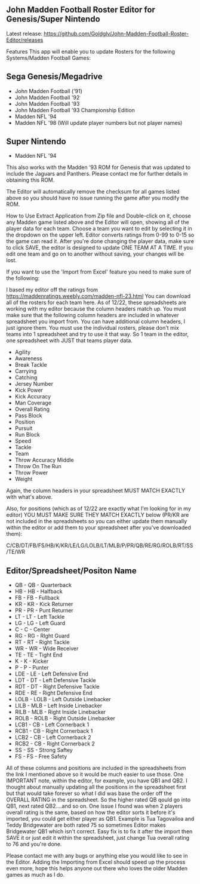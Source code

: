 ## John Madden Football Roster Editor for Genesis/Super Nintendo

Latest release: https://github.com/Goldglv/John-Madden-Football-Roster-Editor/releases

Features This app will enable you to update Rosters for the following Systems/Madden Football Games:

## **Sega Genesis/Megadrive**
- John Madden Football ('91) 
- John Madden Football '92 
- John Madden Football '93 
- John Madden Football '93 Championship Edition 
- Madden NFL '94 
- Madden NFL '98 (Will update player numbers but not player names)

## **Super Nintendo**
- Madden NFL '94

This also works with the Madden ‘93 ROM for Genesis that was updated to include the Jaguars and Panthers. Please contact me for further details in obtaining this ROM.

The Editor will automatically remove the checksum for all games listed above so you should have no issue running the game after you modify the ROM.

How to Use Extract Application from Zip file and Double-click on it, choose any Madden game listed above and the Editor will open, showing all of the player data for each team. Choose a team you want to edit by selecting it in the dropdown on the upper left. Editor converts ratings from 0-99 to 0-15 so the game can read it. After you're done changing the player data, make sure to click SAVE, the editor is designed to update ONE TEAM AT A TIME. If you edit one team and go on to another without saving, your changes will be lost.

If you want to use the 'Import from Excel' feature you need to make sure of the following:

I based my editor off the ratings from https://maddenratings.weebly.com/madden-nfl-23.html You can download all of the rosters for each team here. As of 12/22, these spreadsheets are working with my editor because the column headers match up. You must make sure that the following column headers are included in whatever spreadsheet you import from. You can have additional column headers, I just ignore them. You must use the individual rosters, please don't mix teams into 1 spreadsheet and try to use it that way. So 1 team in the editor, one spreadsheet with JUST that teams player data.

- Agility
- Awareness
- Break Tackle
- Carrying
- Catching
- Jersey Number 
- Kick Power
- Kick Accuracy
- Man Coverage
- Overall Rating
- Pass Block
- Position
- Pursuit
- Run Block
- Speed
- Tackle
- Team
- Throw Accuracy Middle
- Throw On The Run
- Throw Power
- Weight

Again, the column headers in your spreadsheet MUST MATCH EXACTLY with what's above.

Also, for positions (which as of 12/22 are exactly what I'm looking for in my editor) YOU MUST MAKE SURE THEY MATCH EXACTLY below (PR/KR are not included in the spreadsheets so you can either update them manually within the editor or add them to your spreadsheet after you've downloaded them):

C/CB/DT/FB/FS/HB/K/KR/LE/LG/LOLB/LT/MLB/P/PR/QB/RE/RG/ROLB/RT/SS/TE/WR

## **Editor/Spreadsheet/Positon Name**

- QB - QB - Quarterback
- HB - HB - Halfback
- FB - FB - Fullback
- KR - KR - Kick Returner
- PR - PR - Punt Returner
- LT - LT - Left Tackle
- LG - LG - Left Guard
- C - C - Center
- RG - RG - RIght Guard
- RT - RT - Right Tackle
- WR - WR - Wide Receiver
- TE - TE - Tight End
- K - K - Kicker
- P - P - Punter
- LDE - LE - Left Defensive End
- LDT - DT - Left Defensive Tackle
- RDT - DT - Right Defensive Tackle
- RDE - RE - Right Defensive End
- LOLB - LOLB - Left Outside Linebacker
- LILB - MLB - Left Inside Linebacker
- RILB - MLB - Right Inside Linebacker
- ROLB - ROLB - Right Outside Linebacker
- LCB1 - CB - Left Cornerback 1
- RCB1 - CB - Right Cornerback 1
- LCB2 - CB - Left Cornerback 2
- RCB2 - CB - Right Cornerback 2
- SS - SS - Strong Saftey
- FS - FS - Free Safety


All of these columns and positions are included in the spreadsheets from the link I mentioned above so it would be much easier to use those. One IMPORTANT note, within the editor, for example, you have QB1 and QB2. I thought about manually updating all the positions in the spreadsheet first but that would take forever so what I did was base the order off the OVERALL RATING in the spreadsheet. So the higher rated QB qould go into QB1, next rated QB2....and so on. One issue I found was when 2 players overall rating is the same, based on how the editor sorts it before it's imported, you could get either player as QB1. Example is Tua Tagovailoa and Teddy Bridgewater are both rated 75 so sometimes Editor makes Bridgewater QB1 which isn't correct. Easy fix is to fix it after the import then SAVE it or just edit it within the spreadsheet, just change Tua overall rating to 76 and you're done.

Please contact me with any bugs or anything else you would like to see in the Editor. Adding the Importing from Excel should speed up the process even more, hope this helps anyone out there who loves the older Madden games as much as I do.
